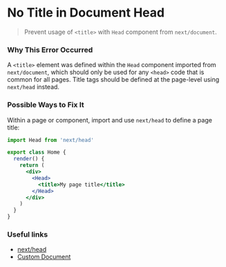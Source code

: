 # No Title in Document Head

> Prevent usage of `<title>` with `Head` component from `next/document`.

### Why This Error Occurred

A `<title>` element was defined within the `Head` component imported from `next/document`, which should only be used for any `<head>` code that is common for all pages. Title tags should be defined at the page-level using `next/head` instead.

### Possible Ways to Fix It

Within a page or component, import and use `next/head` to define a page title:

```jsx
import Head from 'next/head'

export class Home {
  render() {
    return (
      <div>
        <Head>
          <title>My page title</title>
        </Head>
      </div>
    )
  }
}
```

### Useful links

- [next/head](https://nextjs.org/docs/api-reference/next/head)
- [Custom Document](https://nextjs.org/docs/advanced-features/custom-document)
